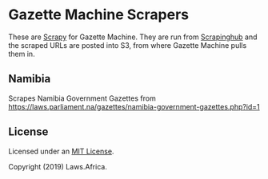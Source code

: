 # Gazette Machine Scrapers

These are [Scrapy](https://scrapy.org/) for Gazette Machine. They are run from [Scrapinghub](https://app.scrapinghub.com/p/375525/jobs) and the scraped
URLs are posted into S3, from where Gazette Machine pulls them in.

## Namibia

Scrapes Namibia Government Gazettes from https://laws.parliament.na/gazettes/namibia-government-gazettes.php?id=1

## License

Licensed under an [MIT License](LICENSE).

Copyright (2019) Laws.Africa.
